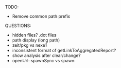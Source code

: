 TODO: 
* Remove common path prefix


QUESTIONS:
* hidden files? .dot files
* path display (long path)
* zeit/pkg vs nexe?
* inconsistent format of getLinkToAggregatedReport?
* show analysis after clear/change?
* openUrl: spawnSync vs spawn
